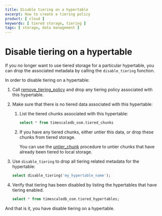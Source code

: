 ```yaml
---
title: Disable tiering on a hypertable
excerpt: How to create a tiering policy
product: [ cloud ]
keywords: [ tiered storage, tiering ]
tags: [ storage, data management ]
---
```


# Disable tiering on a hypertable

If you no longer want to use tiered storage for a particular hypertable, you 
can drop the associated metadata by calling the `disable_tiering` function.

In order to disable tiering on a hypertable:

1. Call [remove_tiering_policy][tiering-policy] and drop any tiering policy associated with this hypertable.

1. Make sure that there is no tiered data associated with this hypertable:

   1. List the tiered chunks associated with this hypertable:
      ```sql
      select * from timescaledb_osm.tiered_chunks 
      ```

   1. If you have any tiered chunks, either untier this data, or drop these chunks from tiered storage. 

      You can use the [untier_chunk][untier-data] procedure to untier chunks that have already been tiered to local storage.

1. Use `disable_tiering` to drop all tiering related metadata for the hypertable:

   ```sql
   select disable_tiering('my_hypertable_name');
   ```

1. Verify that tiering has been disabled by listing the hypertables that have tiering enabled.
   ```sql
   select * from timescaledb_osm.tiered_hypertables;
   ```

And that is it, you have disable tiering on a hypertable. 

[untier-data]: /use-timescale/:currentVersion:/data-tiering/untier-data/
[tiering-policy]: /use-timescale/:currentVersion:/data-tiering/creating-data-tiering-policy/
